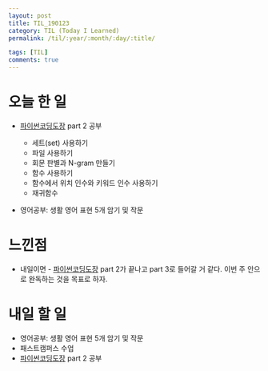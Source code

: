 ```yaml
---
layout: post
title: TIL_190123
category: TIL (Today I Learned)
permalink: /til/:year/:month/:day/:title/

tags: [TIL]
comments: true
---
```

# 오늘 한 일

- [파이썬코딩도장](https://dojang.io/course/view.php?id=7) part 2 공부
    - 세트(set) 사용하기
    - 파일 사용하기
    - 회문 판별과 N-gram 만들기
    - 함수 사용하기
    - 함수에서 위치 인수와 키워드 인수 사용하기
    - 재귀함수

- 영어공부: 생활 영어 표현 5개 암기 및 작문


# 느낀점
- 내일이면 - [파이썬코딩도장](https://dojang.io/course/view.php?id=7) part 2가 끝나고 part 3로 들어갈 거 같다. 이번 주 안으로 완독하는 것을 목표로 하자.


# 내일 할 일

- 영어공부: 생활 영어 표현 5개 암기 및 작문
- 패스트캠퍼스 수업
- [파이썬코딩도장](https://dojang.io/course/view.php?id=7) part 2 공부

